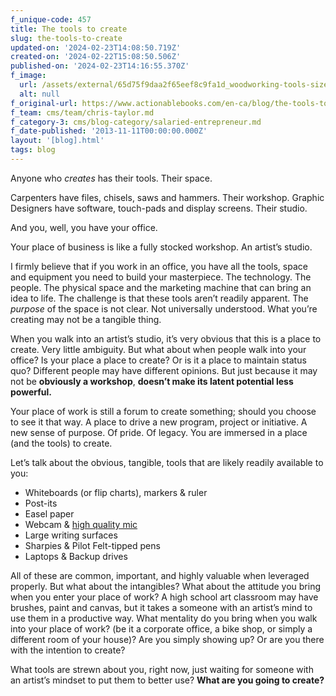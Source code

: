 ```yaml
---
f_unique-code: 457
title: The tools to create
slug: the-tools-to-create
updated-on: '2024-02-23T14:08:50.719Z'
created-on: '2024-02-22T15:08:50.506Z'
published-on: '2024-02-23T14:16:55.370Z'
f_image:
  url: /assets/external/65d75f9daa2f65eef8c9fa1d_woodworking-tools-sized.png
  alt: null
f_original-url: https://www.actionablebooks.com/en-ca/blog/the-tools-to-create/
f_team: cms/team/chris-taylor.md
f_category-3: cms/blog-category/salaried-entrepreneur.md
f_date-published: '2013-11-11T00:00:00.000Z'
layout: '[blog].html'
tags: blog
---
```


Anyone who _creates_ has their tools. Their space.

Carpenters have files, chisels, saws and hammers. Their workshop. Graphic Designers have software, touch-pads and display screens. Their studio.

And you, well, you have your office.

Your place of business is like a fully stocked workshop. An artist’s studio.

I firmly believe that if you work in an office, you have all the tools, space and equipment you need to build your masterpiece. The technology. The people. The physical space and the marketing machine that can bring an idea to life. The challenge is that these tools aren’t readily apparent. The _purpose_ of the space is not clear. Not universally understood. What you’re creating may not be a tangible thing.

When you walk into an artist’s studio, it’s very obvious that this is a place to create. Very little ambiguity. But what about when people walk into your office? Is your place a place to create? Or is it a place to maintain status quo? Different people may have different opinions. But just because it may not be **obviously a workshop**, **doesn’t make its latent potential less powerful.**

Your place of work is still a forum to create something; should you choose to see it that way. A place to drive a new program, project or initiative. A new sense of purpose. Of pride. Of legacy. You are immersed in a place (and the tools) to create.

Let’s talk about the obvious, tangible, tools that are likely readily available to you:

*   Whiteboards (or flip charts), markers & ruler
*   Post-its
*   Easel paper
*   Webcam & [high quality mic](http://bluemic.com/snowball/)
*   Large writing surfaces
*   Sharpies & Pilot Felt-tipped pens
*   Laptops & Backup drives

All of these are common, important, and highly valuable when leveraged properly. But what about the intangibles? What about the attitude you bring when you enter your place of work? A high school art classroom may have brushes, paint and canvas, but it takes a someone with an artist’s mind to use them in a productive way. What mentality do you bring when you walk into your place of work? (be it a corporate office, a bike shop, or simply a different room of your house)? Are you simply showing up? Or are you there with the intention to create?

What tools are strewn about you, right now, just waiting for someone with an artist’s mindset to put them to better use? **What are you going to create?**
